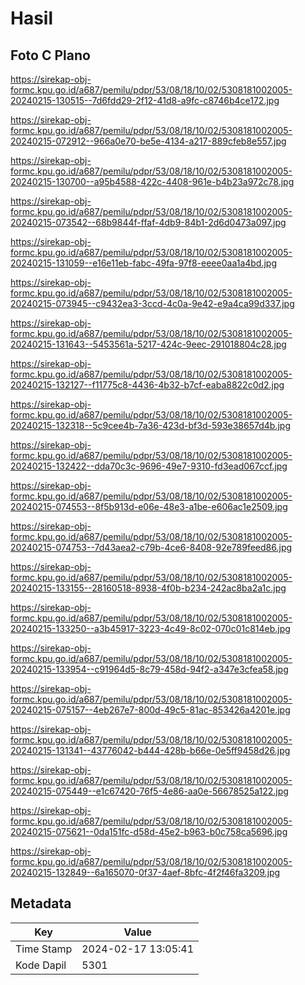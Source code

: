 # Hasil

## Foto C Plano

https://sirekap-obj-formc.kpu.go.id/a687/pemilu/pdpr/53/08/18/10/02/5308181002005-20240215-130515--7d6fdd29-2f12-41d8-a9fc-c8746b4ce172.jpg

https://sirekap-obj-formc.kpu.go.id/a687/pemilu/pdpr/53/08/18/10/02/5308181002005-20240215-072912--966a0e70-be5e-4134-a217-889cfeb8e557.jpg

https://sirekap-obj-formc.kpu.go.id/a687/pemilu/pdpr/53/08/18/10/02/5308181002005-20240215-130700--a95b4588-422c-4408-961e-b4b23a972c78.jpg

https://sirekap-obj-formc.kpu.go.id/a687/pemilu/pdpr/53/08/18/10/02/5308181002005-20240215-073542--68b9844f-ffaf-4db9-84b1-2d6d0473a097.jpg

https://sirekap-obj-formc.kpu.go.id/a687/pemilu/pdpr/53/08/18/10/02/5308181002005-20240215-131059--e16e11eb-fabc-49fa-97f8-eeee0aa1a4bd.jpg

https://sirekap-obj-formc.kpu.go.id/a687/pemilu/pdpr/53/08/18/10/02/5308181002005-20240215-073945--c9432ea3-3ccd-4c0a-9e42-e9a4ca99d337.jpg

https://sirekap-obj-formc.kpu.go.id/a687/pemilu/pdpr/53/08/18/10/02/5308181002005-20240215-131643--5453561a-5217-424c-9eec-291018804c28.jpg

https://sirekap-obj-formc.kpu.go.id/a687/pemilu/pdpr/53/08/18/10/02/5308181002005-20240215-132127--f11775c8-4436-4b32-b7cf-eaba8822c0d2.jpg

https://sirekap-obj-formc.kpu.go.id/a687/pemilu/pdpr/53/08/18/10/02/5308181002005-20240215-132318--5c9cee4b-7a36-423d-bf3d-593e38657d4b.jpg

https://sirekap-obj-formc.kpu.go.id/a687/pemilu/pdpr/53/08/18/10/02/5308181002005-20240215-132422--dda70c3c-9696-49e7-9310-fd3ead067ccf.jpg

https://sirekap-obj-formc.kpu.go.id/a687/pemilu/pdpr/53/08/18/10/02/5308181002005-20240215-074553--8f5b913d-e06e-48e3-a1be-e606ac1e2509.jpg

https://sirekap-obj-formc.kpu.go.id/a687/pemilu/pdpr/53/08/18/10/02/5308181002005-20240215-074753--7d43aea2-c79b-4ce6-8408-92e789feed86.jpg

https://sirekap-obj-formc.kpu.go.id/a687/pemilu/pdpr/53/08/18/10/02/5308181002005-20240215-133155--28160518-8938-4f0b-b234-242ac8ba2a1c.jpg

https://sirekap-obj-formc.kpu.go.id/a687/pemilu/pdpr/53/08/18/10/02/5308181002005-20240215-133250--a3b45917-3223-4c49-8c02-070c01c814eb.jpg

https://sirekap-obj-formc.kpu.go.id/a687/pemilu/pdpr/53/08/18/10/02/5308181002005-20240215-133954--c91964d5-8c79-458d-94f2-a347e3cfea58.jpg

https://sirekap-obj-formc.kpu.go.id/a687/pemilu/pdpr/53/08/18/10/02/5308181002005-20240215-075157--4eb267e7-800d-49c5-81ac-853426a4201e.jpg

https://sirekap-obj-formc.kpu.go.id/a687/pemilu/pdpr/53/08/18/10/02/5308181002005-20240215-131341--43776042-b444-428b-b66e-0e5ff9458d26.jpg

https://sirekap-obj-formc.kpu.go.id/a687/pemilu/pdpr/53/08/18/10/02/5308181002005-20240215-075449--e1c67420-76f5-4e86-aa0e-56678525a122.jpg

https://sirekap-obj-formc.kpu.go.id/a687/pemilu/pdpr/53/08/18/10/02/5308181002005-20240215-075621--0da151fc-d58d-45e2-b963-b0c758ca5696.jpg

https://sirekap-obj-formc.kpu.go.id/a687/pemilu/pdpr/53/08/18/10/02/5308181002005-20240215-132849--6a165070-0f37-4aef-8bfc-4f2f46fa3209.jpg


## Metadata

| Key        | Value               |
| ---------- | ------------------- |
| Time Stamp | 2024-02-17 13:05:41 |
| Kode Dapil | 5301                |



